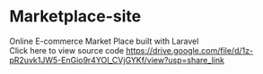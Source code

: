 # Marketplace-site
Online E-commerce Market Place built with Laravel <br>
Click here to view source code https://drive.google.com/file/d/1z-pR2uvk1JW5-EnGio9r4YOl_CVjGYKf/view?usp=share_link
